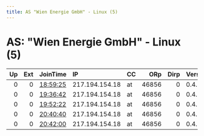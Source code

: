 ```yaml
---
title: AS "Wien Energie GmbH" - Linux (5)
---
```


# AS: "Wien Energie GmbH" - Linux (5)

|   Up |   Ext | JoinTime                                                                                              | IP             | CC   |   ORp |   Dirp | Version   | Contact                   | Nickname   |   eFamMembers |
|-----:|------:|:------------------------------------------------------------------------------------------------------|:---------------|:-----|------:|-------:|:----------|:--------------------------|:-----------|--------------:|
|    0 |     0 | [18:59:25](https://nusenu.github.io/OrNetStats/w/relay/761AB3CBFF353F13FBC844B7D56BC6A4520160D4.html) | 217.194.154.18 | at   | 46856 |      0 | 0.4.7.10  | 0xD2BDDAAEA71726EBF8FD20F | 1Grelay    |             1 |
|    0 |     0 | [19:36:42](https://nusenu.github.io/OrNetStats/w/relay/E7C24E309A068BA8B37A860960ABA9AAC467CD8D.html) | 217.194.154.18 | at   | 46856 |      0 | 0.4.7.10  | 0xD2BDDAAEA71726EBF8FD20F | 1Grelay    |             1 |
|    0 |     0 | [19:52:22](https://nusenu.github.io/OrNetStats/w/relay/674E87EE8620652B7C74084B3C53109D575CCC75.html) | 217.194.154.18 | at   | 46856 |      0 | 0.4.7.10  | 0xD2BDDAAEA71726EBF8FD20F | 1Grelay    |             1 |
|    0 |     0 | [20:40:40](https://nusenu.github.io/OrNetStats/w/relay/91DE9D898024C3558457A8A599E047F127B7456C.html) | 217.194.154.18 | at   | 46856 |      0 | 0.4.7.10  | 0xD2BDDAAEA71726EBF8FD20F | 1Grelay    |             1 |
|    0 |     0 | [20:42:00](https://nusenu.github.io/OrNetStats/w/relay/986977248A2CC3D7F8A48183BC577B4776872FD0.html) | 217.194.154.18 | at   | 46856 |      0 | 0.4.7.10  | 0xD2BDDAAEA71726EBF8FD20F | 1Grelay    |             1 |
